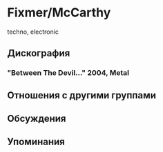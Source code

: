 # Fixmer/McCarthy

techno, electronic

## Дискография

### "Between The Devil..." 2004, Metal




## Отношения с другими группами


## Обсуждения


## Упоминания

